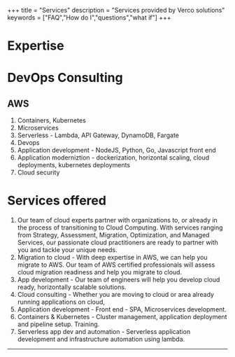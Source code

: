 +++
title = "Services"
description = "Services provided by Verco solutions"
keywords = ["FAQ","How do I","questions","what if"]
+++

# Expertise

# DevOps Consulting


## AWS

1. Containers, Kubernetes
1. Microservices
1. Serverless - Lambda, API Gateway, DynamoDB, Fargate
1. Devops
1. Application development - NodeJS, Python, Go, Javascript front end
1. Application moderniztion - dockerization, horizontal scaling, cloud deployments, kubernetes deployments
1. Cloud security


# Services offered

1. Our team of cloud experts partner with organizations to, or already in the process of transitioning to Cloud Computing. With services ranging from Strategy, Assessment, Migration, Optimization, and Managed Services, our passionate cloud practitioners are ready to partner with you and tackle your unique needs.
1. Migration to cloud - With deep expertise in AWS, we can help you migrate to AWS. Our team of AWS certified professionals will assess cloud migration readiness and help you migrate to cloud.
1. App development - Our team of engineers will help you develop cloud ready, horizontally scalable solutions.
1. Cloud consulting - Whether you are moving to cloud or area already running applications on cloud, 
1. Application development - Front end - SPA, Microservices development.
1. Containers & Kubernetes - Cluster management, application deployment and pipeline setup. Training.
1. Serverless app dev and automation - Serverless application development and infrastructure automation using lambda.
 


---

